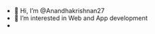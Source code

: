 - 👋 Hi, I’m @Anandhakrishnan27
- 👀 I’m interested in Web and App development
-

<!---
Anandhakrishnan27/Anandhakrishnan27 is a ✨ special ✨ repository because its `README.md` (this file) appears on your GitHub profile.
You can click the Preview link to take a look at your changes.
--->
